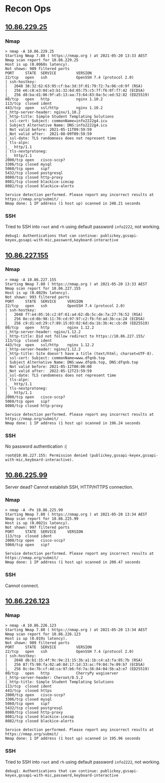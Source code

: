 # Recon Ops
## [10.86.229.25](http://10.86.229.25)
### Nmap
```
> nmap -A 10.86.229.25
Starting Nmap 7.80 ( https://nmap.org ) at 2021-05-20 13:33 AEST
Nmap scan report for 10.86.229.25
Host is up (0.0060s latency).
Not shown: 989 filtered ports
PORT     STATE  SERVICE         VERSION
22/tcp   open   ssh             OpenSSH 7.4 (protocol 2.0)
| ssh-hostkey: 
|   2048 38:32:62:63:95:cf:ba:3d:3f:01:79:72:7a:06:c0:9f (RSA)
|   256 e6:c8:e3:0d:e3:b1:32:6d:05:75:c5:7f:f6:0f:f7:42 (ECDSA)
|_  256 d8:ba:d1:86:9f:a5:13:aa:73:64:83:0a:5c:ed:52:82 (ED25519)
80/tcp   open   http            nginx 1.10.2
113/tcp  closed ident
443/tcp  open   ssl/http        nginx 1.10.2
|_http-server-header: nginx/1.10.2
|_http-title: Simple Student Templating Solutions
| ssl-cert: Subject: commonName=info2222g4.icu
| Subject Alternative Name: DNS:info2222g4.icu
| Not valid before: 2021-05-11T09:59:59
|_Not valid after:  2021-08-09T09:59:59
|_ssl-date: TLS randomness does not represent time
| tls-alpn: 
|_  http/1.1
| tls-nextprotoneg: 
|_  http/1.1
2000/tcp open   cisco-sccp?
3306/tcp closed mysql
5060/tcp open   sip?
5432/tcp closed postgresql
8080/tcp closed http-proxy
8081/tcp closed blackice-icecap
8082/tcp closed blackice-alerts

Service detection performed. Please report any incorrect results at https://nmap.org/submit/ .
Nmap done: 1 IP address (1 host up) scanned in 248.21 seconds
```

### SSH
Tried to SSH into `root` and `rh` using default password `info2222`, not working.

`debug1: Authentications that can continue: publickey,gssapi-keyex,gssapi-with-mic,password,keyboard-interactive`

## [10.86.227.155](http://10.86.227.155)
### Nmap
```
> nmap -A 10.86.227.155
Starting Nmap 7.80 ( https://nmap.org ) at 2021-05-20 13:33 AEST
Nmap scan report for 10.86.227.155
Host is up (0.0029s latency).
Not shown: 993 filtered ports
PORT     STATE  SERVICE     VERSION
22/tcp   open   ssh         OpenSSH 7.4 (protocol 2.0)
| ssh-hostkey: 
|   2048 f7:e4:05:16:c2:8f:61:a4:62:db:5c:de:7a:27:76:52 (RSA)
|   256 8e:cd:0b:98:11:70:cd:97:97:c2:fb:fd:ad:3b:ca:24 (ECDSA)
|_  256 c9:d1:ed:29:c7:89:15:03:02:6d:da:1b:3b:4c:cb:d9 (ED25519)
80/tcp   open   http        nginx 1.12.2
|_http-server-header: nginx/1.12.2
|_http-title: Did not follow redirect to https://10.86.227.155/
113/tcp  closed ident
443/tcp  open   ssl/http    nginx 1.12.2
|_http-server-header: nginx/1.12.2
|_http-title: Site doesn't have a title (text/html; charset=UTF-8).
| ssl-cert: Subject: commonName=www.dfqnb.top
| Subject Alternative Name: DNS:www.dfqnb.top, DNS:dfqnb.top
| Not valid before: 2021-05-12T00:00:00
|_Not valid after:  2022-05-12T23:59:59
|_ssl-date: TLS randomness does not represent time
| tls-alpn: 
|_  http/1.1
| tls-nextprotoneg: 
|_  http/1.1
2000/tcp open   cisco-sccp?
5060/tcp open   sip?
8080/tcp closed http-proxy

Service detection performed. Please report any incorrect results at https://nmap.org/submit/ .
Nmap done: 1 IP address (1 host up) scanned in 196.24 seconds
```

### SSH
No password authentication :(

`root@10.86.227.155: Permission denied (publickey,gssapi-keyex,gssapi-with-mic,keyboard-interactive).`

## [10.86.225.99](http://10.86.225.99)
Server dead? Cannot establish SSH, HTTP/HTTPS connection.
### Nmap
```
> nmap -A -Pn 10.86.225.99
Starting Nmap 7.80 ( https://nmap.org ) at 2021-05-20 13:34 AEST
Nmap scan report for 10.86.225.99
Host is up (0.0021s latency).
Not shown: 997 filtered ports
PORT     STATE  SERVICE     VERSION
113/tcp  closed ident
2000/tcp open   cisco-sccp?
5060/tcp open   sip?

Service detection performed. Please report any incorrect results at https://nmap.org/submit/ .
Nmap done: 1 IP address (1 host up) scanned in 200.47 seconds
```
### SSH
Cannot connect.

## [10.86.226.123](http://10.86.226.123)
### Nmap
```
> nmap -A 10.86.226.123
Starting Nmap 7.80 ( https://nmap.org ) at 2021-05-20 13:34 AEST
Nmap scan report for 10.86.226.123
Host is up (0.019s latency).
Not shown: 989 filtered ports
PORT     STATE  SERVICE         VERSION
22/tcp   open   ssh             OpenSSH 7.4 (protocol 2.0)
| ssh-hostkey: 
|   2048 db:b1:15:4f:9c:9e:21:15:3b:a1:1b:c4:a3:fa:05:7b (RSA)
|   256 87:f5:90:fa:02:a0:8d:17:1d:33:ac:f9:0d:7e:09:b7 (ECDSA)
|_  256 0c:6e:7b:cf:4d:ca:97:b6:fd:7a:36:84:04:5b:a3:e7 (ED25519)
80/tcp   open   http            CherryPy wsgiserver
|_http-server-header: Cheroot/8.5.2
|_http-title: Simple Student Templating Solutions
113/tcp  closed ident
443/tcp  closed https
2000/tcp open   cisco-sccp?
3306/tcp closed mysql
5060/tcp open   sip?
5432/tcp closed postgresql
8080/tcp closed http-proxy
8081/tcp closed blackice-icecap
8082/tcp closed blackice-alerts

Service detection performed. Please report any incorrect results at https://nmap.org/submit/ .
Nmap done: 1 IP address (1 host up) scanned in 195.96 seconds
```

### SSH
Tried to SSH into `root` and `rh` using default password `info2222`, not working.

`debug1: Authentications that can continue: publickey,gssapi-keyex,gssapi-with-mic,password,keyboard-interactive
`
